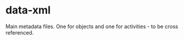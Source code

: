 data-xml
========

Main metadata files. One for objects and one for activities - to be cross referenced.
